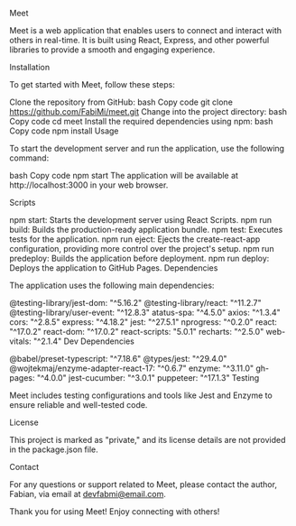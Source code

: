 Meet

Meet is a web application that enables users to connect and interact with others in real-time. It is built using React, Express, and other powerful libraries to provide a smooth and engaging experience.

Installation

To get started with Meet, follow these steps:

Clone the repository from GitHub:
bash
Copy code
git clone https://github.com/FabiMi/meet.git
Change into the project directory:
bash
Copy code
cd meet
Install the required dependencies using npm:
bash
Copy code
npm install
Usage

To start the development server and run the application, use the following command:

bash
Copy code
npm start
The application will be available at http://localhost:3000 in your web browser.

Scripts

npm start: Starts the development server using React Scripts.
npm run build: Builds the production-ready application bundle.
npm test: Executes tests for the application.
npm run eject: Ejects the create-react-app configuration, providing more control over the project's setup.
npm run predeploy: Builds the application before deployment.
npm run deploy: Deploys the application to GitHub Pages.
Dependencies

The application uses the following main dependencies:

@testing-library/jest-dom: "^5.16.2"
@testing-library/react: "^11.2.7"
@testing-library/user-event: "^12.8.3"
atatus-spa: "^4.5.0"
axios: "^1.3.4"
cors: "^2.8.5"
express: "^4.18.2"
jest: "^27.5.1"
nprogress: "^0.2.0"
react: "^17.0.2"
react-dom: "^17.0.2"
react-scripts: "5.0.1"
recharts: "^2.5.0"
web-vitals: "^2.1.4"
Dev Dependencies

@babel/preset-typescript: "^7.18.6"
@types/jest: "^29.4.0"
@wojtekmaj/enzyme-adapter-react-17: "^0.6.7"
enzyme: "^3.11.0"
gh-pages: "^4.0.0"
jest-cucumber: "^3.0.1"
puppeteer: "^17.1.3"
Testing

Meet includes testing configurations and tools like Jest and Enzyme to ensure reliable and well-tested code.

License

This project is marked as "private," and its license details are not provided in the package.json file.

Contact

For any questions or support related to Meet, please contact the author, Fabian, via email at devfabmi@email.com.

Thank you for using Meet! Enjoy connecting with others!